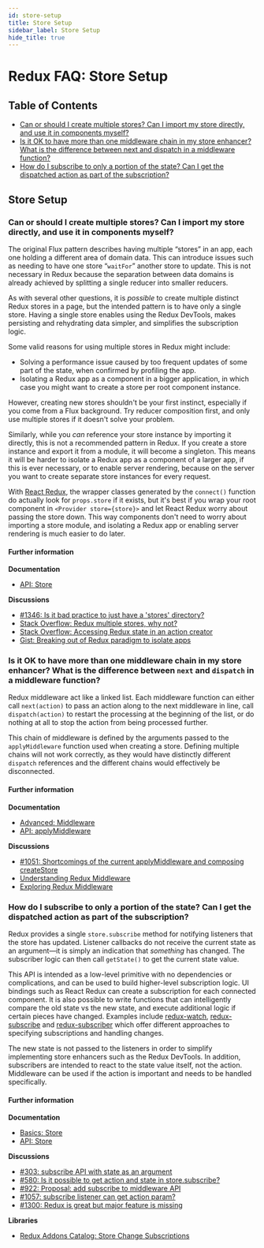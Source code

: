 ```yaml
---
id: store-setup
title: Store Setup
sidebar_label: Store Setup
hide_title: true
---
```


# Redux FAQ: Store Setup

## Table of Contents

- [Can or should I create multiple stores? Can I import my store directly, and use it in components myself?](#can-or-should-i-create-multiple-stores-can-i-import-my-store-directly-and-use-it-in-components-myself)
- [Is it OK to have more than one middleware chain in my store enhancer? What is the difference between next and dispatch in a middleware function?](#is-it-ok-to-have-more-than-one-middleware-chain-in-my-store-enhancer-what-is-the-difference-between-next-and-dispatch-in-a-middleware-function)
- [How do I subscribe to only a portion of the state? Can I get the dispatched action as part of the subscription?](#how-do-i-subscribe-to-only-a-portion-of-the-state-can-i-get-the-dispatched-action-as-part-of-the-subscription)

## Store Setup

### Can or should I create multiple stores? Can I import my store directly, and use it in components myself?

The original Flux pattern describes having multiple “stores” in an app, each one holding a different area of domain data. This can introduce issues such as needing to have one store “`waitFor`” another store to update. This is not necessary in Redux because the separation between data domains is already achieved by splitting a single reducer into smaller reducers.

As with several other questions, it is _possible_ to create multiple distinct Redux stores in a page, but the intended pattern is to have only a single store. Having a single store enables using the Redux DevTools, makes persisting and rehydrating data simpler, and simplifies the subscription logic.

Some valid reasons for using multiple stores in Redux might include:

- Solving a performance issue caused by too frequent updates of some part of the state, when confirmed by profiling the app.
- Isolating a Redux app as a component in a bigger application, in which case you might want to create a store per root component instance.

However, creating new stores shouldn't be your first instinct, especially if you come from a Flux background. Try reducer composition first, and only use multiple stores if it doesn't solve your problem.

Similarly, while you _can_ reference your store instance by importing it directly, this is not a recommended pattern in Redux. If you create a store instance and export it from a module, it will become a singleton. This means it will be harder to isolate a Redux app as a component of a larger app, if this is ever necessary, or to enable server rendering, because on the server you want to create separate store instances for every request.

With [React Redux](https://github.com/reduxjs/react-redux), the wrapper classes generated by the `connect()` function do actually look for `props.store` if it exists, but it's best if you wrap your root component in `<Provider store={store}>` and let React Redux worry about passing the store down. This way components don't need to worry about importing a store module, and isolating a Redux app or enabling server rendering is much easier to do later.

#### Further information

**Documentation**

- [API: Store](../api/Store.md)

**Discussions**

- [#1346: Is it bad practice to just have a 'stores' directory?](https://github.com/reduxjs/redux/issues/1436)
- [Stack Overflow: Redux multiple stores, why not?](http://stackoverflow.com/questions/33619775/redux-multiple-stores-why-not)
- [Stack Overflow: Accessing Redux state in an action creator](http://stackoverflow.com/questions/35667249/accessing-redux-state-in-an-action-creator)
- [Gist: Breaking out of Redux paradigm to isolate apps](https://gist.github.com/gaearon/eeee2f619620ab7b55673a4ee2bf8400)

### Is it OK to have more than one middleware chain in my store enhancer? What is the difference between `next` and `dispatch` in a middleware function?

Redux middleware act like a linked list. Each middleware function can either call `next(action)` to pass an action along to the next middleware in line, call `dispatch(action)` to restart the processing at the beginning of the list, or do nothing at all to stop the action from being processed further.

This chain of middleware is defined by the arguments passed to the `applyMiddleware` function used when creating a store. Defining multiple chains will not work correctly, as they would have distinctly different `dispatch` references and the different chains would effectively be disconnected.

#### Further information

**Documentation**

- [Advanced: Middleware](../advanced/Middleware.md)
- [API: applyMiddleware](../api/applyMiddleware.md)

**Discussions**

- [#1051: Shortcomings of the current applyMiddleware and composing createStore](https://github.com/reduxjs/redux/issues/1051)
- [Understanding Redux Middleware](https://medium.com/@meagle/understanding-87566abcfb7a)
- [Exploring Redux Middleware](http://blog.krawaller.se/posts/exploring-redux-middleware/)

### How do I subscribe to only a portion of the state? Can I get the dispatched action as part of the subscription?

Redux provides a single `store.subscribe` method for notifying listeners that the store has updated. Listener callbacks do not receive the current state as an argument—it is simply an indication that _something_ has changed. The subscriber logic can then call `getState()` to get the current state value.

This API is intended as a low-level primitive with no dependencies or complications, and can be used to build higher-level subscription logic. UI bindings such as React Redux can create a subscription for each connected component. It is also possible to write functions that can intelligently compare the old state vs the new state, and execute additional logic if certain pieces have changed. Examples include [redux-watch](https://github.com/jprichardson/redux-watch), [redux-subscribe](https://github.com/ashaffer/redux-subscribe) and [redux-subscriber](https://github.com/ivantsov/redux-subscriber) which offer different approaches to specifying subscriptions and handling changes.

The new state is not passed to the listeners in order to simplify implementing store enhancers such as the Redux DevTools. In addition, subscribers are intended to react to the state value itself, not the action. Middleware can be used if the action is important and needs to be handled specifically.

#### Further information

**Documentation**

- [Basics: Store](../basics/Store.md)
- [API: Store](../api/Store.md)

**Discussions**

- [#303: subscribe API with state as an argument](https://github.com/reduxjs/redux/issues/303)
- [#580: Is it possible to get action and state in store.subscribe?](https://github.com/reduxjs/redux/issues/580)
- [#922: Proposal: add subscribe to middleware API](https://github.com/reduxjs/redux/issues/922)
- [#1057: subscribe listener can get action param?](https://github.com/reduxjs/redux/issues/1057)
- [#1300: Redux is great but major feature is missing](https://github.com/reduxjs/redux/issues/1300)

**Libraries**

- [Redux Addons Catalog: Store Change Subscriptions](https://github.com/markerikson/redux-ecosystem-links/blob/master/store.md#store-change-subscriptions)
